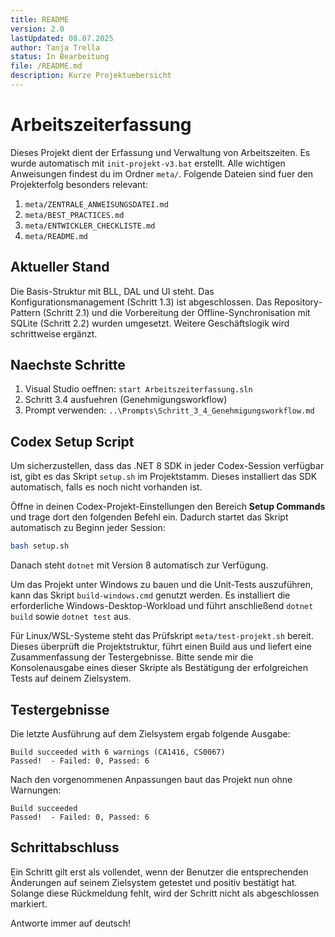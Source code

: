 ```yaml
---
title: README
version: 2.0
lastUpdated: 08.07.2025
author: Tanja Trella
status: In Bearbeitung
file: /README.md
description: Kurze Projektuebersicht
---
```


# Arbeitszeiterfassung

Dieses Projekt dient der Erfassung und Verwaltung von Arbeitszeiten. Es wurde automatisch mit `init-projekt-v3.bat` erstellt.
Alle wichtigen Anweisungen findest du im Ordner `meta/`.
Folgende Dateien sind fuer den Projekterfolg besonders relevant:
1. `meta/ZENTRALE_ANWEISUNGSDATEI.md`
2. `meta/BEST_PRACTICES.md`
3. `meta/ENTWICKLER_CHECKLISTE.md`
4. `meta/README.md`

## Aktueller Stand
Die Basis-Struktur mit BLL, DAL und UI steht. Das Konfigurationsmanagement (Schritt 1.3) ist abgeschlossen. Das Repository-Pattern (Schritt 2.1) und die Vorbereitung der Offline-Synchronisation mit SQLite (Schritt 2.2) wurden umgesetzt. Weitere Geschäftslogik wird schrittweise ergänzt.

## Naechste Schritte
1. Visual Studio oeffnen: `start Arbeitszeiterfassung.sln`
2. Schritt 3.4 ausfuehren (Genehmigungsworkflow)
3. Prompt verwenden: `..\Prompts\Schritt_3_4_Genehmigungsworkflow.md`

## Codex Setup Script

Um sicherzustellen, dass das .NET 8 SDK in jeder Codex-Session verfügbar ist, gibt es das Skript `setup.sh` im Projektstamm. Dieses installiert das SDK automatisch, falls es noch nicht vorhanden ist.

Öffne in deinen Codex-Projekt-Einstellungen den Bereich **Setup Commands** und trage dort den folgenden Befehl ein. Dadurch startet das Skript automatisch zu Beginn jeder Session:

```bash
bash setup.sh
```

Danach steht `dotnet` mit Version 8 automatisch zur Verfügung.

Um das Projekt unter Windows zu bauen und die Unit-Tests auszuführen, kann das Skript `build-windows.cmd` genutzt werden. Es installiert die erforderliche Windows-Desktop-Workload und führt anschließend `dotnet build` sowie `dotnet test` aus.

Für Linux/WSL-Systeme steht das Prüfskript `meta/test-projekt.sh` bereit. Dieses überprüft die Projektstruktur, führt einen Build aus und liefert eine Zusammenfassung der Testergebnisse. Bitte sende mir die Konsolenausgabe eines dieser Skripte als Bestätigung der erfolgreichen Tests auf deinem Zielsystem.

## Testergebnisse

Die letzte Ausführung auf dem Zielsystem ergab folgende Ausgabe:

```
Build succeeded with 6 warnings (CA1416, CS0067)
Passed!  - Failed: 0, Passed: 6
```

Nach den vorgenommenen Anpassungen baut das Projekt nun ohne Warnungen:

```
Build succeeded
Passed!  - Failed: 0, Passed: 6
```

## Schrittabschluss

Ein Schritt gilt erst als vollendet, wenn der Benutzer die entsprechenden Änderungen auf seinem Zielsystem getestet und positiv bestätigt hat. Solange diese Rückmeldung fehlt, wird der Schritt nicht als abgeschlossen markiert.

Antworte immer auf deutsch!
